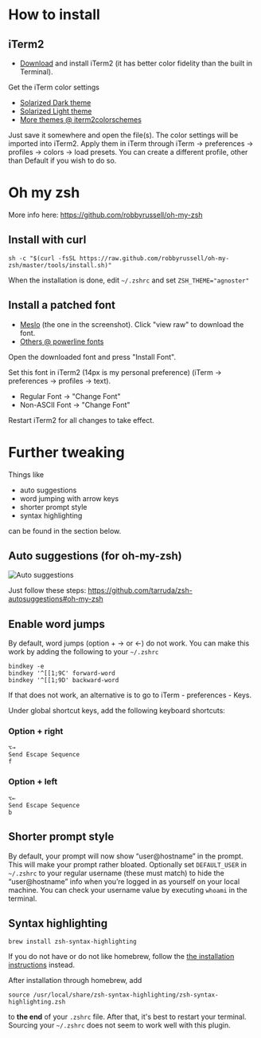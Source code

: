 # How to install

## iTerm2

- [Download](http://www.iterm2.com/downloads.html) and install iTerm2 (it has better color fidelity than the built in Terminal).
    
Get the iTerm color settings

- [Solarized Dark theme](https://raw.githubusercontent.com/altercation/solarized/master/iterm2-colors-solarized/Solarized%20Dark.itermcolors)
- [Solarized Light theme](https://raw.githubusercontent.com/altercation/solarized/master/iterm2-colors-solarized/Solarized%20Light.itermcolors)
- [More themes @ iterm2colorschemes](http://iterm2colorschemes.com/)
    
Just save it somewhere and open the file(s). The color settings will be imported into iTerm2. Apply them in iTerm through iTerm -> preferences -> profiles -> colors -> load presets. You can create a different profile, other than Default if you wish to do so.

# Oh my zsh 

More info here: https://github.com/robbyrussell/oh-my-zsh

## Install with curl
    
    sh -c "$(curl -fsSL https://raw.github.com/robbyrussell/oh-my-zsh/master/tools/install.sh)"
    
When the installation is done, edit `~/.zshrc` and set `ZSH_THEME="agnoster"`

## Install a patched font

- [Meslo](https://github.com/Lokaltog/powerline-fonts/blob/master/Meslo/Meslo%20LG%20M%20DZ%20Regular%20for%20Powerline.otf) (the one in the screenshot). Click "view raw" to download the font.
- [Others @ powerline fonts](https://github.com/powerline/fonts)
    
Open the downloaded font and press "Install Font".

Set this font in iTerm2 (14px is my personal preference) (iTerm -> preferences -> profiles -> text).

- Regular Font -> "Change Font"
- Non-ASCII Font -> "Change Font"

Restart iTerm2 for all changes to take effect.

# Further tweaking

Things like

- auto suggestions
- word jumping with arrow keys
- shorter prompt style
- syntax highlighting

can be found in the section below.

## Auto suggestions (for oh-my-zsh)

![Auto suggestions](http://i66.tinypic.com/b5i9dv.png)

Just follow these steps: https://github.com/tarruda/zsh-autosuggestions#oh-my-zsh

## Enable word jumps

By default, word jumps (option + → or ←) do not work. You can make this work by adding the following to your `~/.zshrc`

```
bindkey -e
bindkey '^[[1;9C' forward-word
bindkey '^[[1;9D' backward-word
```

If that does not work, an alternative is to go to iTerm - preferences - Keys.

Under global shortcut keys, add the following keyboard shortcuts:

### Option + right

```
⌥→
Send Escape Sequence
f
```

### Option + left

```
⌥←
Send Escape Sequence
b
```

## Shorter prompt style

By default, your prompt will now show “user@hostname” in the prompt. This will make your prompt rather bloated. Optionally set `DEFAULT_USER` in `~/.zshrc` to your regular username (these must match) to hide the “user@hostname” info when you’re logged in as yourself on your local machine. You can check your username value by executing `whoami` in the terminal.

## Syntax highlighting

```
brew install zsh-syntax-highlighting
```

If you do not have or do not like homebrew, follow the [the installation instructions](https://github.com/zsh-users/zsh-syntax-highlighting/blob/master/INSTALL.md) instead.

After installation through homebrew, add

```
source /usr/local/share/zsh-syntax-highlighting/zsh-syntax-highlighting.zsh
```

to **the end** of your `.zshrc` file. After that, it's best to restart your terminal. Sourcing your `~/.zshrc` does not seem to work well with this plugin.